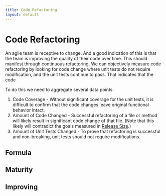 ```yaml
---
title: Code Refactoring
layout: default
---
```

# Code Refactoring
An agile team is receptive to change. And a good indication of this is that the team is improving the quality of their code over time. This should manifest through continuous refactoring. We can objectively measure code refactoring by looking for code change where unit tests do not require modification, and the unit tests continue to pass. That indicates that the code

To do this we need to aggregate several data points:
1. Code Coverage - Without significant coverage for the unit tests, it is difficult to confirm that the code changes leave original functional behavior intact.
2. Amount of Code Changed - Successful refactoring of a file or method will likely result in significant code change of that file. (Note that this likely will contradict the goals measured in [Release Size](#release-size).)
3. Amount of Unit Tests Changed - To prove that refactoring is successful and non-breaking, unit tests should not require modifications.

## Formula
## Maturity
## Improving